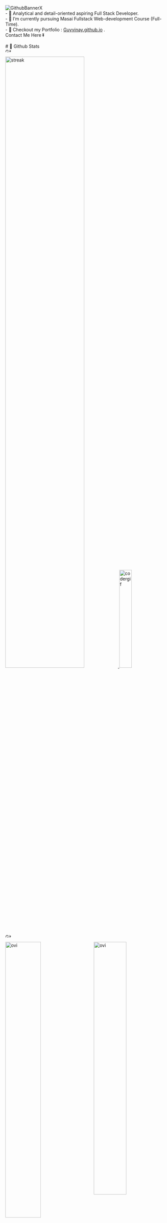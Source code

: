 ![GithubBannerX](https://github.com/Guyvinay/Guyvinay/assets/112753481/69bf1530-36cb-49cd-9084-ce7730d82210)
<br>
		- :blue_book: Analytical and detail-oriented aspiring Full Stack Developer. 
  <br>
		- :seedling: I’m currently pursuing Masai Fullstack Web-development Course (Full-Time). 
  <br>
		- :sparkling_heart: Checkout my Portfolio : <a href="https://Guyvinay.github.io/">Guyvinay.github.io</a>  . 
  <br>Contact Me Here ⏬ <br>
		<br>
		# 📌 Github Stats
		<img src="https://media.giphy.com/media/W5eoZHPpUx9sapR0eu/giphy.gif" width="100%" height="10px" alt="Git" />
		<!-- First -->
		<p>
		 <a href="https://github.com/Guyvinay">
		 <img
		      src="https://github-readme-streak-stats.herokuapp.com?user=Guyvinay&theme=github-dark&hide_border=true&date_format=j%20M%5B%20Y%5D"
		      alt="streak" width="70%"/>
		</a>
		   <img width="28%" src="https://user-images.githubusercontent.com/112753481/216208514-cfc0f69b-978f-4e78-b04e-5db9f1316eb2.gif" alt="codergif"/>
		</p>
		<img src="https://media.giphy.com/media/W5eoZHPpUx9sapR0eu/giphy.gif" width="100%" height="10px" alt="Git" />
		<br>
		<!--Second  -->
		 <p>
		    <a href="https://github.com/Guyvinay"><span>
		      <img align="left"
		          src="https://github-readme-stats.vercel.app/api?username=Guyvinay&show_icons=true&locale=en&theme=github_dark&hide_border=true"
		          alt="ovi" width="47%"  />
		      <img align="right" 
		          src="https://github-readme-stats.vercel.app/api/top-langs?username=Guyvinay&show_icons=true&locale=en&layout=compact&theme=transparent&hide_border=true"
		          alt="ovi" width="45%" />
		      </span></a>
		  </p>
		<br>
		<br>
		  <p align="center">
		    <a href="https://github.com/Guyvinay"><span>
		        <img align="center"
		          src="https://github-profile-summary-cards.vercel.app/api/cards/profile-details?username=Guyvinay&theme=github_dark" width="100%" />
		      </span></a>
		  </p>
		  <!-- Divider -->
		<img src="https://media.giphy.com/media/W5eoZHPpUx9sapR0eu/giphy.gif" width="100%" height="10px" alt="Git" />
		<br>
		# 🍏 Working 24x7 in this schedule.
		<p align="center">
		  <img src="https://media.tenor.com/K_75XqYil5MAAAAM/cat-kitten.gif" alt="Trophies Custom Image"/>
		  <img src="https://media.tenor.com/bQCHJwgCNuMAAAAM/kitten-cat.gif" alt="Trophies Custom Image"/>
		  <img src="https://media.tenor.com/VdIKn05yIh8AAAAM/cat-sleep.gif" alt="Trophies Custom Image"/>
		</p>
		<!-- Divider -->
		<img align="left" src="https://media.giphy.com/media/W5eoZHPpUx9sapR0eu/giphy.gif" width="100%" height="10px" alt="Git" />
		<!-- Snake -->
		<p align="center">
		    <img src="https://github.com/Guyvinay/Guyvinay/blob/output/github-contribution-grid-snake.svg" alt="snake" />
		</p><br>
		 <p align="center">
		  <img src="https://readme-typing-svg.herokuapp.com/?lines=%20Follow%20me%20on%20Github%20for%20my%20future%20projects!;Connect%20with%20me%20on%20LinkedIn-%20Vinay.;%20My%20mail%20is%20mrsinghvinay563@gmail.com;I%20am%20ready%20for%20collaborations.;%20Fork,%20clone,%20star,%20or%20download;%20any%20repo%20of%20your%20choice!&font=Fira%20Code&center=true&width=440&height=45&color=FFFFFF&vCenter=true&size=16">
		</p>
		### <p align="center">
		 <img src="https://media.giphy.com/media/lGhBlBMIN2XsEteTN3/giphy.gif" width="60"> <em><b>Always up for a chat about web development or design, check out some of my work on Github!</b> :)</em>
		</p>
		<br>

	
